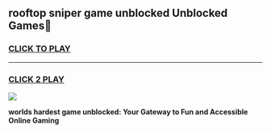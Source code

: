
## rooftop sniper game unblocked Unblocked Games👋
<h3>
<a href="https://premium.freeplayer.one?title=rooftop_sniper_game_unblocked&ref=16F">CLICK TO PLAY</a></h3>
<hr>

<h3>
<a href="https://premium.freeplayer.one?title=rooftop_sniper_game_unblocked&ref=16F">CLICK 2 PLAY</a>
  
</h3>

<a href="https://premium.freeplayer.one?title=rooftop_sniper_game_unblocked&ref=16F/"><img src="https://clearcache.store/games.png"></a>


**worlds hardest game unblocked: Your Gateway to Fun and Accessible Online Gaming**
